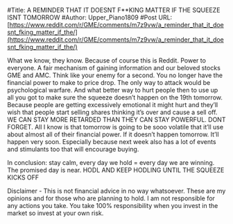 #Title: A REMINDER THAT IT DOESNT F**KING MATTER IF THE SQUEEZE ISNT TOMORROW
#Author: Upper_Piano1809
#Post URL: [https://www.reddit.com/r/GME/comments/m7z9vw/a_reminder_that_it_doesnt_fking_matter_if_the/](https://www.reddit.com/r/GME/comments/m7z9vw/a_reminder_that_it_doesnt_fking_matter_if_the/)


What we know, they know. Because of course this is Reddit. Power to everyone. A fair mechanism of gaining information and our beloved stocks GME and AMC. Think like your enemy for a second. You no longer have the financial power to make to price drop. The only way to attack would be psychological warfare. And what better way to hurt people then to use up all you got to make sure the squeeze doesn’t happen on the 19th tomorrow. Because people are getting excessively emotional it might hurt and they’ll wish that people start selling shares thinking it’s over and cause a sell off. WE CAN STAY MORE RETARDED THAN THEY CAN STAY POWERFUL. DONT FORGET. All I know is that tomorrow is going to be sooo volatile that it’ll use about almost all of their financial power. If it doesn’t happen tomorrow. It’ll happen very soon. Especially because next week also has a lot of events and stimulants too that will encourage buying. 

In conclusion: stay calm, every day we hold = every day we are winning. The promised day is near. HODL AND KEEP HODLING UNTIL THE SQUEEZE KICKS OFF

Disclaimer - This is not financial advice in no way whatsoever. These are my opinions and for those who are planning to hold. I am not responsible for any actions you take. You take 100% responsibility when you invest in the market so invest at your own risk.